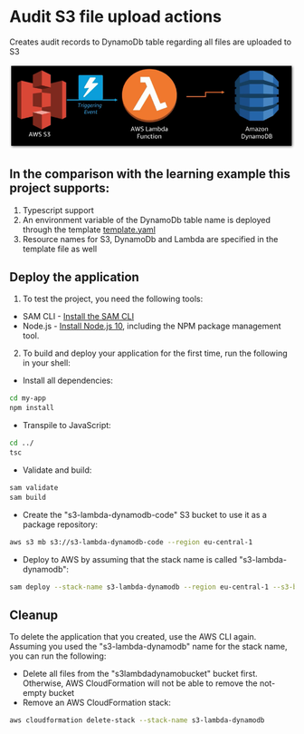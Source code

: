 # Audit S3 file upload actions

Creates audit records to DynamoDb table regarding all files are uploaded to S3

![Event Flow](https://github.com/ArkadiyShuvaev/s3-lambda-dynamodb-typescript/blob/master/s3-lambda-dynamodb.png)

## In the comparison with the learning example this project supports:

1. Typescript support
2. An environment variable of the DynamoDb table name is deployed through the template [template.yaml](https://github.com/ArkadiyShuvaev/s3-lambda-dynamodb-typescript/blob/master/template.yaml)
3. Resource names for S3, DynamoDb and Lambda are specified in the template file as well


## Deploy the application

1. To test the project, you need the following tools:

* SAM CLI - [Install the SAM CLI](https://docs.aws.amazon.com/serverless-application-model/latest/developerguide/serverless-sam-cli-install.html)
* Node.js - [Install Node.js 10](https://nodejs.org/en/), including the NPM package management tool.

2. To build and deploy your application for the first time, run the following in your shell:

* Install all dependencies:
```bash
cd my-app
npm install
```
* Transpile to JavaScript:
```bash
cd ../
tsc
```
* Validate and build:
```bash
sam validate
sam build
```
* Create the "s3-lambda-dynamodb-code" S3 bucket to use it as a package repository:
```bash
aws s3 mb s3://s3-lambda-dynamodb-code --region eu-central-1
```
* Deploy to AWS by assuming that the stack name is called "s3-lambda-dynamodb":
```bash
sam deploy --stack-name s3-lambda-dynamodb --region eu-central-1 --s3-bucket s3-lambda-dynamodb-code --capabilities CAPABILITY_IAM
```

## Cleanup
To delete the application that you created, use the AWS CLI again. Assuming you used the "s3-lambda-dynamodb" name for the stack name, you can run the following:

* Delete all files from the "s3lambdadynamobucket" bucket first. Otherwise, AWS CloudFormation will not be able to remove the not-empty bucket
* Remove an AWS CloudFormation stack:
```bash
aws cloudformation delete-stack --stack-name s3-lambda-dynamodb
```
